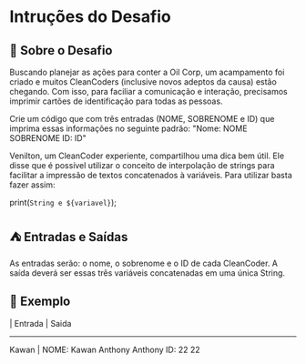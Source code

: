 # Intruções do Desafio

## 🌱 Sobre o Desafio 
Buscando planejar as ações para conter a Oil Corp, um acampamento foi criado e muitos CleanCoders (inclusive novos adeptos da causa) estão chegando. Com isso, para faciliar a comunicação e interação, precisamos imprimir cartões de identificação para todas as pessoas.

Crie um código que com três entradas (NOME, SOBRENOME e ID) que imprima essas informações no seguinte padrão: "Nome: NOME SOBRENOME ID: ID"

Venilton, um CleanCoder experiente, compartilhou uma dica bem útil. Ele disse que é possível utilizar o conceito de interpolação de strings para facilitar a impressão de textos concatenados à variáveis. Para utilizar basta fazer assim:

print(`String e ${variavel}`);
## ⛺ Entradas e Saídas
As entradas serão: o nome, o sobrenome e o ID de cada CleanCoder. A saída deverá ser essas três variáveis concatenadas em uma única String.

## 🌳 Exemplo

| Entrada | Saida
-------  --------
Kawan   |   NOME: Kawan Anthony
Anthony     ID: 22
22     